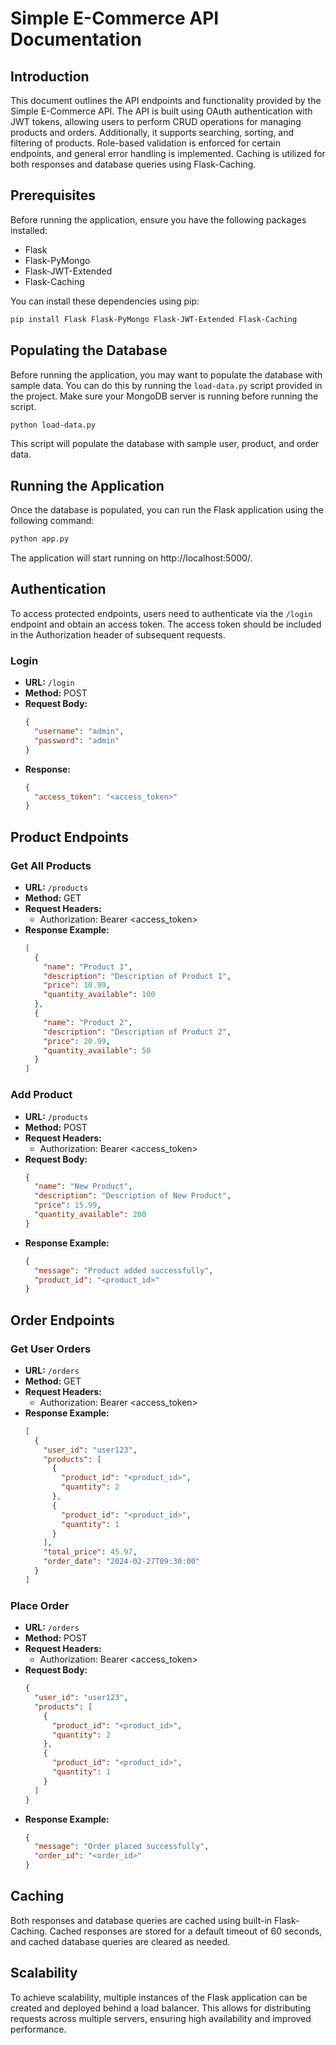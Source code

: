 # Simple E-Commerce API Documentation

## Introduction

This document outlines the API endpoints and functionality provided by the Simple E-Commerce API. The API is built using OAuth authentication with JWT tokens, allowing users to perform CRUD operations for managing products and orders. Additionally, it supports searching, sorting, and filtering of products. Role-based validation is enforced for certain endpoints, and general error handling is implemented. Caching is utilized for both responses and database queries using Flask-Caching.

## Prerequisites

Before running the application, ensure you have the following packages installed:

- Flask
- Flask-PyMongo
- Flask-JWT-Extended
- Flask-Caching

You can install these dependencies using pip:

```bash
pip install Flask Flask-PyMongo Flask-JWT-Extended Flask-Caching
```

## Populating the Database

Before running the application, you may want to populate the database with sample data. You can do this by running the `load-data.py` script provided in the project. Make sure your MongoDB server is running before running the script.

```bash
python load-data.py
```

This script will populate the database with sample user, product, and order data.

## Running the Application

Once the database is populated, you can run the Flask application using the following command:

```bash
python app.py
```

The application will start running on http://localhost:5000/.

## Authentication

To access protected endpoints, users need to authenticate via the `/login` endpoint and obtain an access token. The access token should be included in the Authorization header of subsequent requests.

### Login

- **URL:** `/login`
- **Method:** POST
- **Request Body:**
  ```json
  {
    "username": "admin",
    "password": "admin"
  }
  ```
- **Response:**
  ```json
  {
    "access_token": "<access_token>"
  }
  ```

## Product Endpoints

### Get All Products

- **URL:** `/products`
- **Method:** GET
- **Request Headers:**
  - Authorization: Bearer <access_token>
- **Response Example:**
  ```json
  [
    {
      "name": "Product 1",
      "description": "Description of Product 1",
      "price": 10.99,
      "quantity_available": 100
    },
    {
      "name": "Product 2",
      "description": "Description of Product 2",
      "price": 20.99,
      "quantity_available": 50
    }
  ]
  ```

### Add Product

- **URL:** `/products`
- **Method:** POST
- **Request Headers:**
  - Authorization: Bearer <access_token>
- **Request Body:**
  ```json
  {
    "name": "New Product",
    "description": "Description of New Product",
    "price": 15.99,
    "quantity_available": 200
  }
  ```
- **Response Example:**
  ```json
  {
    "message": "Product added successfully",
    "product_id": "<product_id>"
  }
  ```

## Order Endpoints

### Get User Orders

- **URL:** `/orders`
- **Method:** GET
- **Request Headers:**
  - Authorization: Bearer <access_token>
- **Response Example:**
  ```json
  [
    {
      "user_id": "user123",
      "products": [
        {
          "product_id": "<product_id>",
          "quantity": 2
        },
        {
          "product_id": "<product_id>",
          "quantity": 1
        }
      ],
      "total_price": 45.97,
      "order_date": "2024-02-27T09:30:00"
    }
  ]
  ```

### Place Order

- **URL:** `/orders`
- **Method:** POST
- **Request Headers:**
  - Authorization: Bearer <access_token>
- **Request Body:**
  ```json
  {
    "user_id": "user123",
    "products": [
      {
        "product_id": "<product_id>",
        "quantity": 2
      },
      {
        "product_id": "<product_id>",
        "quantity": 1
      }
    ]
  }
  ```
- **Response Example:**
  ```json
  {
    "message": "Order placed successfully",
    "order_id": "<order_id>"
  }
  ```

## Caching

Both responses and database queries are cached using built-in Flask-Caching. Cached responses are stored for a default timeout of 60 seconds, and cached database queries are cleared as needed.

## Scalability

To achieve scalability, multiple instances of the Flask application can be created and deployed behind a load balancer. This allows for distributing requests across multiple servers, ensuring high availability and improved performance.
